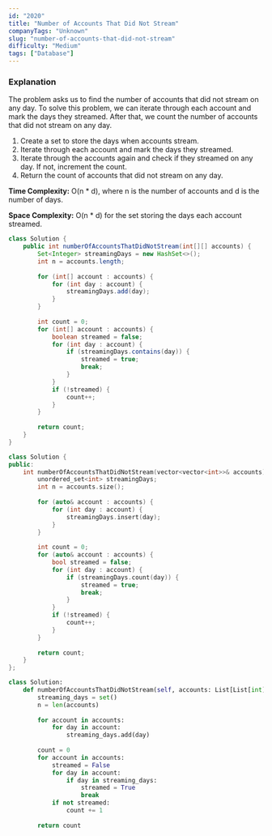 ```yaml
---
id: "2020"
title: "Number of Accounts That Did Not Stream"
companyTags: "Unknown"
slug: "number-of-accounts-that-did-not-stream"
difficulty: "Medium"
tags: ["Database"]
---
```


### Explanation

The problem asks us to find the number of accounts that did not stream on any day. To solve this problem, we can iterate through each account and mark the days they streamed. After that, we count the number of accounts that did not stream on any day.

1. Create a set to store the days when accounts stream.
2. Iterate through each account and mark the days they streamed.
3. Iterate through the accounts again and check if they streamed on any day. If not, increment the count.
4. Return the count of accounts that did not stream on any day.

**Time Complexity:** O(n * d), where n is the number of accounts and d is the number of days.

**Space Complexity:** O(n * d) for the set storing the days each account streamed.
```java
class Solution {
    public int numberOfAccountsThatDidNotStream(int[][] accounts) {
        Set<Integer> streamingDays = new HashSet<>();
        int n = accounts.length;
        
        for (int[] account : accounts) {
            for (int day : account) {
                streamingDays.add(day);
            }
        }
        
        int count = 0;
        for (int[] account : accounts) {
            boolean streamed = false;
            for (int day : account) {
                if (streamingDays.contains(day)) {
                    streamed = true;
                    break;
                }
            }
            if (!streamed) {
                count++;
            }
        }
        
        return count;
    }
}
```

```cpp
class Solution {
public:
    int numberOfAccountsThatDidNotStream(vector<vector<int>>& accounts) {
        unordered_set<int> streamingDays;
        int n = accounts.size();
        
        for (auto& account : accounts) {
            for (int day : account) {
                streamingDays.insert(day);
            }
        }
        
        int count = 0;
        for (auto& account : accounts) {
            bool streamed = false;
            for (int day : account) {
                if (streamingDays.count(day)) {
                    streamed = true;
                    break;
                }
            }
            if (!streamed) {
                count++;
            }
        }
        
        return count;
    }
};
```

```python
class Solution:
    def numberOfAccountsThatDidNotStream(self, accounts: List[List[int]]) -> int:
        streaming_days = set()
        n = len(accounts)
        
        for account in accounts:
            for day in account:
                streaming_days.add(day)
        
        count = 0
        for account in accounts:
            streamed = False
            for day in account:
                if day in streaming_days:
                    streamed = True
                    break
            if not streamed:
                count += 1
        
        return count
```